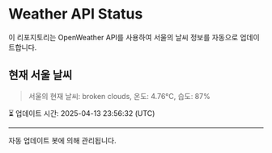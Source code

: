 
# Weather API Status

이 리포지토리는 OpenWeather API를 사용하여 서울의 날씨 정보를 자동으로 업데이트합니다.

## 현재 서울 날씨
> 서울의 현재 날씨: broken clouds, 온도: 4.76°C, 습도: 87%

⏳ 업데이트 시간: 2025-04-13 23:56:32 (UTC)

---
자동 업데이트 봇에 의해 관리됩니다.

